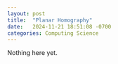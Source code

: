 ```yaml
---
layout: post
title:  "Planar Homography"
date:   2024-11-21 18:51:08 -0700
categories: Computing Science
---
```


Nothing here yet.